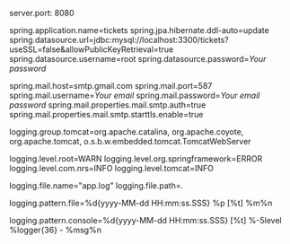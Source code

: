 server.port: 8080

spring.application.name=tickets
spring.jpa.hibernate.ddl-auto=update
spring.datasource.url=jdbc:mysql://localhost:3300/tickets?useSSL=false&allowPublicKeyRetrieval=true
spring.datasource.username=root
spring.datasource.password=*Your password*

spring.mail.host=smtp.gmail.com
spring.mail.port=587
spring.mail.username=*Your email*
spring.mail.password=*Your email password*
spring.mail.properties.mail.smtp.auth=true
spring.mail.properties.mail.smtp.starttls.enable=true

logging.group.tomcat=org.apache.catalina, org.apache.coyote, org.apache.tomcat, o.s.b.w.embedded.tomcat.TomcatWebServer

logging.level.root=WARN
logging.level.org.springframework=ERROR
logging.level.com.nrs=INFO
logging.level.tomcat=INFO

logging.file.name="app.log"
logging.file.path=.

logging.pattern.file=%d{yyyy-MM-dd HH:mm:ss.SSS} %p  [%t] %m%n

logging.pattern.console=%d{yyyy-MM-dd HH:mm:ss.SSS} [%t] %-5level %logger{36} - %msg%n

